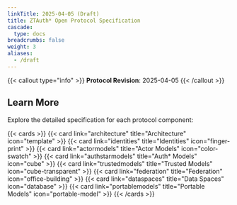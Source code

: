 ```yaml
---
linkTitle: 2025-04-05 (Draft)
title: ZTAuth* Open Protocol Specification
cascade:
  type: docs
breadcrumbs: false
weight: 3
aliases:
  - /draft
---
```


{{< callout type="info" >}} **Protocol Revision**: 2025-04-05 {{< /callout >}}

## Learn More

Explore the detailed specification for each protocol component:

{{< cards >}} {{< card link="architecture" title="Architecture" icon="template" >}}
{{< card link="identities" title="Identities" icon="finger-print" >}}
{{< card link="actormodels" title="Actor Models" icon="color-swatch" >}}
{{< card link="authstarmodels" title="Auth* Models" icon="cube" >}}
{{< card link="trustedmodels" title="Trusted Models" icon="cube-transparent" >}}
{{< card link="federation" title="Federation" icon="office-building" >}}
{{< card link="dataspaces" title="Data Spaces" icon="database" >}}
{{< card link="portablemodels" title="Portable Models" icon="portable-model" >}}
{{< /cards >}}
